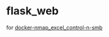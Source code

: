 # flask_web
for [docker-nmap_excel_control-n-smb](https://github.com/astroicers/docker-nmap_excel_control-n-smb)

